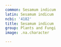```yaml
---
common: Sesamum indicum
latin: Sesamum indicum
ncbi: '4182'
title: Sesamum indicum
group: Plants and Fungi
image: .na.character

---
```

